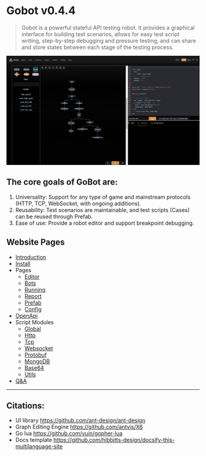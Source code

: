 # Gobot v0.4.4

> Gobot is a powerful stateful API testing robot. It provides a graphical interface for building test scenarios, allows for easy test script writing, step-by-step debugging and pressure testing, and can share and store states between each stage of the testing process.

![Photo of Mountain](images/preview.png)

## The core goals of GoBot are:
1. Universality: Support for any type of game and mainstream protocols (HTTP, TCP, WebSocket, with ongoing additions).
2. Reusability: Test scenarios are maintainable, and test scripts (Cases) can be reused through Prefab.
3. Ease of use: Provide a robot editor and support breakpoint debugging.


## Website Pages
- [Introduction](introduction.md)
- [Install](install.md)
- Pages
    - [Editor](pages-editor.md)
    - [Bots](pages-bots.md)
    - [Running](pages-running.md)
    - [Report](pages-report.md)
    - [Prefab](pages-prefab.md)
    - [Config](pages-config.md)
- [OpenApi](openapi.md)
- Script Modules
    - [Global](script-global.md)
    - [Http](script-http.md)
    - [Tcp](script-tcp.md)
    - [Websocket](script-websocket.md)
    - [Protobuf](script-protobuf.md)
    - [MongoDB](script-mongodb.md)
    - [Base64](script-base64.md)
    - [Utils](script-utils.md)
- [Q&A](qa.md)

---

## Citations:
- UI library https://github.com/ant-design/ant-design
- Graph Editing Engine https://github.com/antvis/X6
- Go lua https://github.com/yuin/gopher-lua
- Docs template https://github.com/hibbitts-design/docsify-this-multilanguage-site
